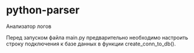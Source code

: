 # python-parser
Анализатор логов

Перед запуском файла main.py предварительно необходимо настроить строку подключения к базе данных в функции create_conn_to_db().